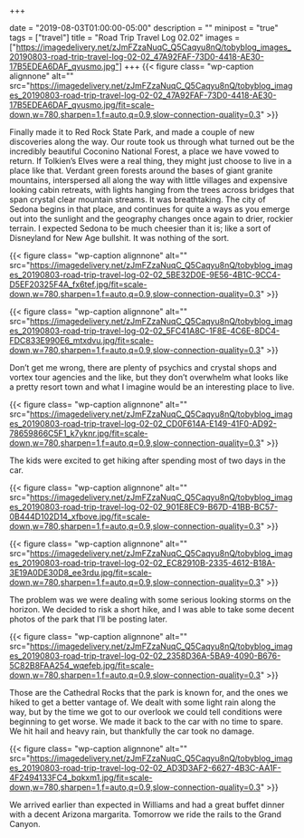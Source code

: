 +++

date = "2019-08-03T01:00:00-05:00"
description = ""
minipost = "true"
tags = ["travel"]
title = "Road Trip Travel Log 02.02"
images = ["https://imagedelivery.net/zJmFZzaNuqC_Q5Caqyu8nQ/tobyblog_images_20190803-road-trip-travel-log-02-02_47A92FAF-73D0-4418-AE30-17B5EDEA6DAF_qvusmo.jpg"]
+++
{{< figure class= "wp-caption alignnone" alt="" src="https://imagedelivery.net/zJmFZzaNuqC_Q5Caqyu8nQ/tobyblog_images_20190803-road-trip-travel-log-02-02_47A92FAF-73D0-4418-AE30-17B5EDEA6DAF_qvusmo.jpg/fit=scale-down,w=780,sharpen=1,f=auto,q=0.9,slow-connection-quality=0.3" >}}

Finally made it to Red Rock State Park, and made a couple of new discoveries along the way. Our route took us through what turned out be the incredibly beautiful Coconino National Forest, a place we have vowed to return. If Tolkien’s Elves were a real thing, they might just choose to live in a place like that. Verdant green forests around the bases of giant granite mountains, interspersed all along the way with little villages and expensive looking cabin retreats, with lights hanging from the trees across bridges that span crystal clear mountain streams. It was breathtaking. The city of Sedona begins in that place, and continues for quite a ways as you emerge out into the sunlight and the geography changes once again to drier, rockier terrain. I expected Sedona to be much cheesier than it is; like a sort of Disneyland for New Age bullshit. It was nothing of the sort. 

{{< figure class= "wp-caption alignnone" alt="" src="https://imagedelivery.net/zJmFZzaNuqC_Q5Caqyu8nQ/tobyblog_images_20190803-road-trip-travel-log-02-02_5BE32D0E-9E56-4B1C-9CC4-D5EF20325F4A_fx6tef.jpg/fit=scale-down,w=780,sharpen=1,f=auto,q=0.9,slow-connection-quality=0.3" >}}

{{< figure class= "wp-caption alignnone" alt="" src="https://imagedelivery.net/zJmFZzaNuqC_Q5Caqyu8nQ/tobyblog_images_20190803-road-trip-travel-log-02-02_5FC41A8C-1F8E-4C6E-8DC4-FDC833E990E6_mtxdvu.jpg/fit=scale-down,w=780,sharpen=1,f=auto,q=0.9,slow-connection-quality=0.3" >}}

Don’t get me wrong, there are plenty of psychics and crystal shops and vortex tour agencies and the like, but they don’t overwhelm what looks like a pretty resort town and what I imagine would be an interesting place to live. 

{{< figure class= "wp-caption alignnone" alt="" src="https://imagedelivery.net/zJmFZzaNuqC_Q5Caqyu8nQ/tobyblog_images_20190803-road-trip-travel-log-02-02_CD0F614A-E149-41F0-AD92-78659866C5F1_k7yknr.jpg/fit=scale-down,w=780,sharpen=1,f=auto,q=0.9,slow-connection-quality=0.3" >}}

The kids were excited to get hiking after spending most of two days in the car. 

{{< figure class= "wp-caption alignnone" alt="" src="https://imagedelivery.net/zJmFZzaNuqC_Q5Caqyu8nQ/tobyblog_images_20190803-road-trip-travel-log-02-02_901E8EC9-B67D-41BB-BC57-0B444D102D14_xfbove.jpg/fit=scale-down,w=780,sharpen=1,f=auto,q=0.9,slow-connection-quality=0.3" >}}

{{< figure class= "wp-caption alignnone" alt="" src="https://imagedelivery.net/zJmFZzaNuqC_Q5Caqyu8nQ/tobyblog_images_20190803-road-trip-travel-log-02-02_EC82910B-2335-4612-B18A-3E19A0DE30D8_ee3rdu.jpg/fit=scale-down,w=780,sharpen=1,f=auto,q=0.9,slow-connection-quality=0.3" >}}

The problem was we were dealing with some serious looking storms on the horizon. We decided to risk a short hike, and I was able to take some decent photos of the park that I’ll be posting later. 

{{< figure class= "wp-caption alignnone" alt="" src="https://imagedelivery.net/zJmFZzaNuqC_Q5Caqyu8nQ/tobyblog_images_20190803-road-trip-travel-log-02-02_2358D36A-5BA9-4090-B676-5C82B8FAA254_wqefeb.jpg/fit=scale-down,w=780,sharpen=1,f=auto,q=0.9,slow-connection-quality=0.3" >}}

Those are the Cathedral Rocks that the park is known for, and the ones we hiked to get a better vantage of.  We dealt with some light rain along the way, but by the time we got to our overlook we could tell conditions were beginning to get worse. We made it back to the car with no time to spare. We hit hail and heavy rain, but thankfully the car took no damage.

{{< figure class= "wp-caption alignnone" alt="" src="https://imagedelivery.net/zJmFZzaNuqC_Q5Caqyu8nQ/tobyblog_images_20190803-road-trip-travel-log-02-02_AD3D3AF2-6627-4B3C-AA1F-4F2494133FC4_bqkxm1.jpg/fit=scale-down,w=780,sharpen=1,f=auto,q=0.9,slow-connection-quality=0.3" >}}

We arrived earlier than expected in Williams and had a great buffet dinner with a decent Arizona margarita. Tomorrow we ride the rails to the Grand Canyon.

